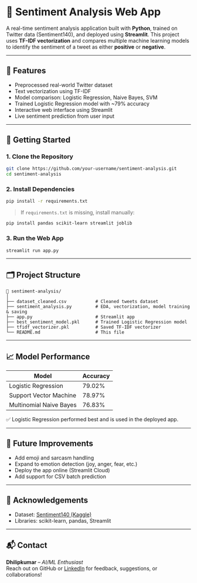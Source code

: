 # 🧠 Sentiment Analysis Web App

A real-time sentiment analysis application built with **Python**, trained on Twitter data (Sentiment140), and deployed using **Streamlit**. This project uses **TF-IDF vectorization** and compares multiple machine learning models to identify the sentiment of a tweet as either **positive** or **negative**.

---

## 📌 Features

- Preprocessed real-world Twitter dataset
- Text vectorization using TF-IDF
- Model comparison: Logistic Regression, Naive Bayes, SVM
- Trained Logistic Regression model with ~79% accuracy
- Interactive web interface using Streamlit
- Live sentiment prediction from user input

---

## 🚀 Getting Started

### 1. Clone the Repository

```bash
git clone https://github.com/your-username/sentiment-analysis.git
cd sentiment-analysis
```

### 2. Install Dependencies

```bash
pip install -r requirements.txt
```

> If `requirements.txt` is missing, install manually:
```bash
pip install pandas scikit-learn streamlit joblib
```

### 3. Run the Web App

```bash
streamlit run app.py
```

---

## 🗂️ Project Structure

```
📁 sentiment-analysis/
│
├── dataset_cleaned.csv           # Cleaned tweets dataset
├── sentiment_analysis.py         # EDA, vectorization, model training & saving
├── app.py                        # Streamlit app
├── best_sentiment_model.pkl      # Trained Logistic Regression model
├── tfidf_vectorizer.pkl          # Saved TF-IDF vectorizer
└── README.md                     # This file
```

---

## 📈 Model Performance

| Model                   | Accuracy |
|------------------------|----------|
| Logistic Regression     | 79.02%   |
| Support Vector Machine  | 78.97%   |
| Multinomial Naive Bayes | 76.83%   |

✅ Logistic Regression performed best and is used in the deployed app.

---

## 🧠 Future Improvements

- Add emoji and sarcasm handling
- Expand to emotion detection (joy, anger, fear, etc.)
- Deploy the app online (Streamlit Cloud)
- Add support for CSV batch prediction

---

## 🤝 Acknowledgements

- Dataset: [Sentiment140 (Kaggle)](https://www.kaggle.com/datasets/kazanova/sentiment140)
- Libraries: scikit-learn, pandas, Streamlit

---

## 📬 Contact

**Dhilipkumar** – *AI/ML Enthusiast*  
Reach out on GitHub or [LinkedIn](#) for feedback, suggestions, or collaborations!
